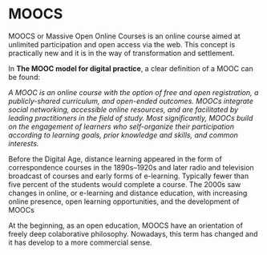 # MOOCS

MOOCS or Massive Open Online Courses is an online course aimed at unlimited participation and open access via the web. This concept is practically new and it is in the way of transformation and settlement. 

In **The MOOC model for digital practice**, a clear definition of a MOOC can be found:

*A MOOC is an online course with the option of free and open registration, a publicly-shared curriculum, and open-ended outcomes. MOOCs integrate social networking, accessible online resources, and are facilitated by leading practitioners in the field of study. Most significantly, MOOCs build on the engagement of learners who self-organize their participation according to learning goals, prior knowledge and skills, and common interests.*

Before the Digital Age, distance learning appeared in the form of correspondence courses in the 1890s–1920s and later radio and television broadcast of courses and early forms of e-learning. Typically fewer than five percent of the students would complete a course. The 2000s saw changes in online, or e-learning and distance education, with increasing online presence, open learning opportunities, and the development of MOOCs

At the beginning, as an open education, MOOCS have an orientation of freely deep colaborative philosophy. Nowadays, this term has changed and it has develop to a more commercial sense.